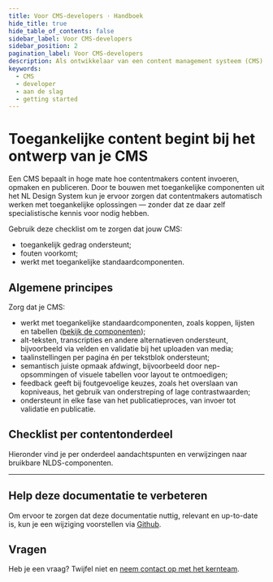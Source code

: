 ```yaml
---
title: Voor CMS-developers · Handboek
hide_title: true
hide_table_of_contents: false
sidebar_label: Voor CMS-developers
sidebar_position: 2
pagination_label: Voor CMS-developers
description: Als ontwikkelaar van een content management systeem (CMS) kun je veel doen om contentmakers te helpen bij het maken van toegankelijke content.
keywords:
  - CMS
  - developer
  - aan de slag
  - getting started
---
```


# Toegankelijke content begint bij het ontwerp van je CMS

Een CMS bepaalt in hoge mate hoe contentmakers content invoeren, opmaken en publiceren. Door te bouwen met toegankelijke componenten uit het NL Design System kun je ervoor zorgen dat contentmakers automatisch werken met toegankelijke oplossingen — zonder dat ze daar zelf specialistische kennis voor nodig hebben.

Gebruik deze checklist om te zorgen dat jouw CMS:

- toegankelijk gedrag ondersteunt;
- fouten voorkomt;
- werkt met toegankelijke standaardcomponenten.

## Algemene principes

Zorg dat je CMS:

- werkt met toegankelijke standaardcomponenten, zoals koppen, lijsten en tabellen ([bekijk de componenten](/componenten/));
- alt-teksten, transcripties en andere alternatieven ondersteunt, bijvoorbeeld via velden en validatie bij het uploaden van media;
- taalinstellingen per pagina én per tekstblok ondersteunt;
- semantisch juiste opmaak afdwingt, bijvoorbeeld door nep-opsommingen of visuele tabellen voor layout te ontmoedigen;
- feedback geeft bij foutgevoelige keuzes, zoals het overslaan van kopniveaus, het gebruik van onderstreping of lage contrastwaarden;
- ondersteunt in elke fase van het publicatieproces, van invoer tot validatie en publicatie.

## Checklist per contentonderdeel

Hieronder vind je per onderdeel aandachtspunten en verwijzingen naar bruikbare NLDS-componenten.

---

## Help deze documentatie te verbeteren

Om ervoor te zorgen dat deze documentatie nuttig, relevant en up-to-date is, kun je een wijziging voorstellen via [Github](https://github.com/nl-design-system/documentatie).

## Vragen

Heb je een vraag? Twijfel niet en [neem contact op met het kernteam](../../project/kernteam.mdx).

